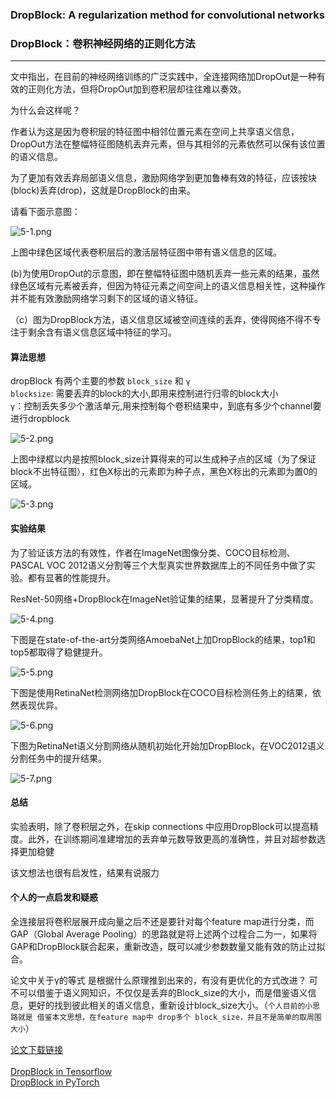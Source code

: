 ### DropBlock: A regularization method for convolutional networks

### DropBlock：卷积神经网络的正则化方法
***


文中指出，在目前的神经网络训练的广泛实践中，全连接网络加DropOut是一种有效的正则化方法，但将DropOut加到卷积层却往往难以奏效。

为什么会这样呢？

作者认为这是因为卷积层的特征图中相邻位置元素在空间上共享语义信息，DropOut方法在整幅特征图随机丢弃元素，但与其相邻的元素依然可以保有该位置的语义信息。

为了更加有效丢弃局部语义信息，激励网络学到更加鲁棒有效的特征，应该按块(block)丢弃(drop)，这就是DropBlock的由来。

请看下面示意图：

![5-1.png]( img/5-1.PNG "DropBlock")


上图中绿色区域代表卷积层后的激活层特征图中带有语义信息的区域。

(b)为使用DropOut的示意图，即在整幅特征图中随机丢弃一些元素的结果，虽然绿色区域有元素被丢弃，但因为特征元素之间空间上的语义信息相关性，这种操作并不能有效激励网络学习剩下的区域的语义特征。

（c）图为DropBlock方法，语义信息区域被空间连续的丢弃，使得网络不得不专注于剩余含有语义信息区域中特征的学习。


#### 算法思想

dropBlock 有两个主要的参数 `block_size` 和 `γ` <br>
`blocksize`:  需要丢弃的block的大小,即用来控制进行归零的block大小<br>
`γ`：控制丢失多少个激活单元,用来控制每个卷积结果中，到底有多少个channel要进行dropblock

![5-2.png](img/5-2.PNG "算法1")

上图中绿框以内是按照block_size计算得来的可以生成种子点的区域（为了保证block不出特征图），红色X标出的元素即为种子点，黑色X标出的元素即为置0的区域。

![5-3.png](img/5-3.PNG "γ算式")

#### 实验结果

为了验证该方法的有效性，作者在ImageNet图像分类、COCO目标检测、PASCAL VOC 2012语义分割等三个大型真实世界数据库上的不同任务中做了实验。都有显著的性能提升。

ResNet-50网络+DropBlock在ImageNet验证集的结果，显著提升了分类精度。

![5-4.png](img/5-4.PNG "table1")

下图是在state-of-the-art分类网络AmoebaNet上加DropBlock的结果，top1和top5都取得了稳健提升。

![5-5.png](img/5-5.PNG "table2")

下图是使用RetinaNet检测网络加DropBlock在COCO目标检测任务上的结果，依然表现优异。

![5-6.png](./img/5-6.PNG "table3")

下图为RetinaNet语义分割网络从随机初始化开始加DropBlock，在VOC2012语义分割任务中的提升结果。

![5-7.png](img/5-7.PNG "table4")


#### 总结

实验表明，除了卷积层之外，在skip  connections 中应用DropBlock可以提高精度。此外，在训练期间准建增加的丢弃单元数导致更高的准确性，并且对超参数选择更加稳健

该文想法也很有启发性，结果有说服力

#### 个人的一点启发和疑惑

全连接层将卷积层展开成向量之后不还是要针对每个feature map进行分类，而GAP（Global Average Pooling）的思路就是将上述两个过程合二为一，如果将GAP和DropBlock联合起来，重新改造，既可以减少参数数量又能有效的防止过拟合。

论文中关于γ的等式 是根据什么原理推到出来的，有没有更优化的方式改进？ 可不可以借鉴于语义网知识，不仅仅是丢弃的Block_size的大小，而是借鉴语义信息，更好的找到彼此相关的语义信息，重新设计block_size大小。（`个人目前的小思路就是 借鉴本文思想，在feature map中 drop多个 block_size，并且不是简单的取周围大小`）

[论文下载链接](https://arxiv.org/abs/1810.12890v1)<br><br>
[DropBlock in Tensorflow](https://github.com/DHZS/tf-dropblock)<br>
[DropBlock in PyTorch](https://github.com/miguelvr/dropblock/blob/master/dropblock/dropblock.py)
